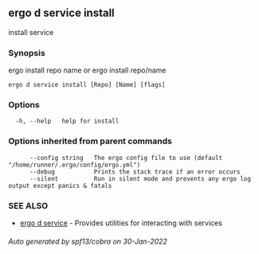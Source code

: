 ## ergo d service install

install service

### Synopsis

ergo install repo name or ergo install repo/name

```
ergo d service install [Repo] [Name] [flags]
```

### Options

```
  -h, --help   help for install
```

### Options inherited from parent commands

```
      --config string   The ergo config file to use (default "/home/runner/.ergo/config/ergo.yml")
      --debug           Prints the stack trace if an error occurs
      --silent          Run in silent mode and prevents any ergo log output except panics & fatals
```

### SEE ALSO

* [ergo d service](ergo_d_service.md)	 - Provides utilities for interacting with services

###### Auto generated by spf13/cobra on 30-Jan-2022
